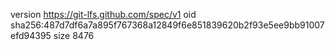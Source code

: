 version https://git-lfs.github.com/spec/v1
oid sha256:487d7df6a7a895f767368a12849f6e851839620b2f93e5ee9bb91007efd94395
size 8476
